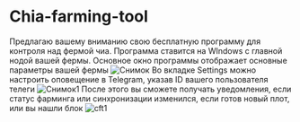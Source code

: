 # Chia-farming-tool
Предлагаю вашему вниманию свою бесплатную программу для контроля над фермой чиа.
Программа ставится на WIndows с главной нодой вашей фермы.
Основное окно программы отображает основные параметры вашей фермы
![Снимок](https://user-images.githubusercontent.com/13309810/119614503-07cf3280-be07-11eb-9a90-78fcbebeb445.PNG)
Во вкладке Settings можно настроить оповещение в Telegram, указав ID вашего пользователя телеги
![Снимок1](https://user-images.githubusercontent.com/13309810/119614527-0dc51380-be07-11eb-8e13-c9f70902ccc0.PNG)
После этого вы сможете получать уведомления, если статус фарминга или синхронизации изменился, если готов новый плот, или вы нашли блок
![cft1](https://user-images.githubusercontent.com/13309810/119614540-10c00400-be07-11eb-8dbf-ad78912885bb.PNG)
